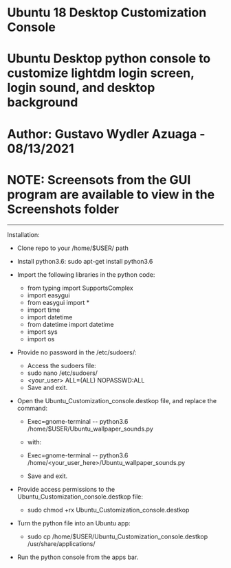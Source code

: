 # Ubuntu 18 Desktop Customization Console

# Ubuntu Desktop python console to customize lightdm login screen, login sound, and desktop background

# Author: Gustavo Wydler Azuaga - 08/13/2021

# NOTE: Screensots from the GUI program are available to view in the Screenshots folder

-----------------------------------------------------------------------------------------------------------

Installation: 

- Clone repo to your /home/$USER/ path
- Install python3.6: sudo apt-get install python3.6
- Import the following libraries in the python code:
  
    - from typing import SupportsComplex
    - import easygui
    - from easygui import *
    - import time
    - import datetime
    - from datetime import datetime
    - import sys
    - import os
    
- Provide no password in the /etc/sudoers/:
    
    - Access the sudoers file:
    - sudo nano /etc/sudoers/
    - <your_user>  ALL=(ALL) NOPASSWD:ALL
    - Save and exit.
    
- Open the Ubuntu_Customization_console.destkop file, and replace the command:

    - Exec=gnome-terminal -- python3.6 /home/$USER/Ubuntu_wallpaper_sounds.py
    
    - with:
    
    - Exec=gnome-terminal -- python3.6 /home/<your_user_here>/Ubuntu_wallpaper_sounds.py
    
    - Save and exit.
    
- Provide access permissions to the Ubuntu_Customization_console.destkop file:

    - sudo chmod +rx Ubuntu_Customization_console.destkop
    
- Turn the python file into an Ubuntu app:

    - sudo cp /home/$USER/Ubuntu_Customization_console.destkop /usr/share/applications/
    
- Run the python console from the apps bar.    

    
 

